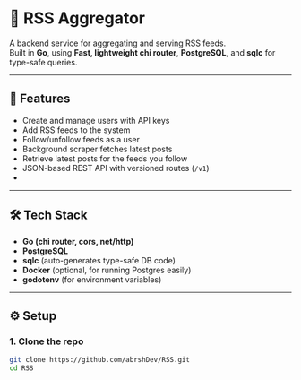 # 📰 RSS Aggregator

A backend service for aggregating and serving RSS feeds.  
Built in **Go**, using **Fast, lightweight chi router**, **PostgreSQL**, and **sqlc** for type-safe queries.

---

## 🚀 Features
- Create and manage users with API keys
- Add RSS feeds to the system
- Follow/unfollow feeds as a user
- Background scraper fetches latest posts
- Retrieve latest posts for the feeds you follow
- JSON-based REST API with versioned routes (`/v1`)
- 

---

## 🛠 Tech Stack
- **Go (chi router, cors, net/http)**
- **PostgreSQL**
- **sqlc** (auto-generates type-safe DB code)
- **Docker** (optional, for running Postgres easily)
- **godotenv** (for environment variables)

---

## ⚙️ Setup

### 1. Clone the repo
```bash
git clone https://github.com/abrshDev/RSS.git
cd RSS
